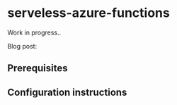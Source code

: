 # serveless-azure-functions

Work in progress..

Blog post:

## Prerequisites

## Configuration instructions



